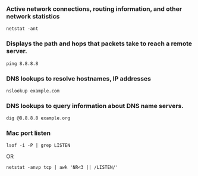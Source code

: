 ### Active network connections, routing information, and other network statistics
```
netstat -ant
```

### Displays the path and hops that packets take to reach a remote server.
```
ping 8.8.8.8
```

### DNS lookups to resolve hostnames, IP addresses
```
nslookup example.com
```

### DNS lookups to query information about DNS name servers.
```
dig @8.8.8.8 example.org 
```

### Mac port listen
```
lsof -i -P | grep LISTEN 
```
OR
```
netstat -anvp tcp | awk 'NR<3 || /LISTEN/'
```
